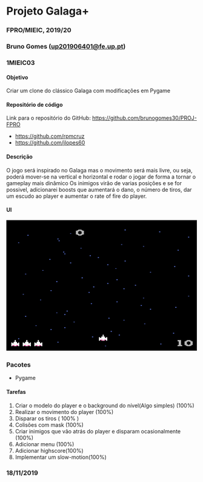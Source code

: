 # Projeto Galaga+
### FPRO/MIEIC, 2019/20
### Bruno Gomes (up201906401@fe.up.pt)
### 1MIEIC03

#### Objetivo

Criar um clone do clássico Galaga com modificações em Pygame

#### Repositório de código

Link para o repositório do GitHub: https://github.com/brunogomes30/PROJ-FPRO

- https://github.com/rpmcruz
- https://github.com/jlopes60

#### Descrição

O jogo será inspirado no Galaga mas o movimento será mais livre, 
ou seja, poderá mover-se na vertical e horizontal e rodar o jogar de forma a tornar o gameplay mais dinâmico
Os inimigos virão de varias posições e se for possivel, adicionarei boosts que aumentará o dano, o número de tiros,
dar um escudo ao player e aumentar o rate of fire do player.

#### UI

![UI](https://github.com/brunogomes30/PROJ-FPRO/blob/master/UIExample.png)

### Pacotes

- Pygame

#### Tarefas

1.  Criar o modelo do player e o background do nível(Algo simples) (100%)
2.  Realizar o movimento do player (100%)
3.  Disparar os tiros ( 100% )
4.  Colisões com mask (100%)
4.  Criar inimigos que vão atrás do player e disparam ocasionalmente (100%)
5.  Adicionar menu (100%)
6.  Adicionar highscore(100%)
7.  Implementar um slow-motion(100%)

### 18/11/2019
